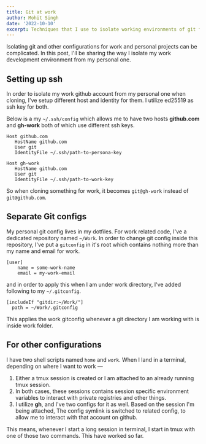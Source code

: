 ```yaml
---
title: Git at work
author: Mohit Singh
date: '2022-10-10'
excerpt: Techniques that I use to isolate working environments of git from my personal setup from work.
---
```


Isolating git and other configurations for work and personal projects can be complicated. In this post, I'll be sharing the way I isolate my work development environment from my personal one.

## Setting up ssh

In order to isolate my work github account from my personal one when cloning, I've setup different host and identity for them. I utilize ed25519 as ssh key for both.

Below is a my `~/.ssh/config` which allows me to have two hosts **github.com** and **gh-work** both of which use different ssh keys.

```properties
Host github.com
   HostName github.com
   User git
   IdentityFile ~/.ssh/path-to-persona-key

Host gh-work
   HostName github.com
   User git
   IdentityFile ~/.ssh/path-to-work-key
```

So when cloning something for work, it becomes `git@gh-work` instead of `git@github.com`.

## Separate Git configs

My personal git config lives in my dotfiles. For work related code, I've a dedicated repository named `~/Work`. In order to change git config inside this repository, I've put a `gitconfig` in it's root which contains nothing more than my name and email for work.

```properties
[user]
	name = some-work-name
	email = my-work-email
```

and in order to apply this when I am under work directory, I've added following to my `~/.gitconfig`.

```properties
[includeIf "gitdir:~/Work/"]
  path = ~/Work/.gitconfig
```

This applies the work gitconfig whenever a git directory I am working with is inside work folder.

## For other configurations

I have two shell scripts named `home` and `work`. When I land in a terminal, depending on where I want to work &mdash;

1. Either a tmux session is created or I am attached to an already running tmux session.
2. In both cases, these sessions contains session specific environment variables to interact with private registries and other things.
3. I utilize **gh**, and I've two configs for it as well. Based on the session I'm being attached, The config symlink is switched to related config, to allow me to interact with that account on github.

This means, whenever I start a long session in terminal, I start in tmux with one of those two commands. This have worked so far.
